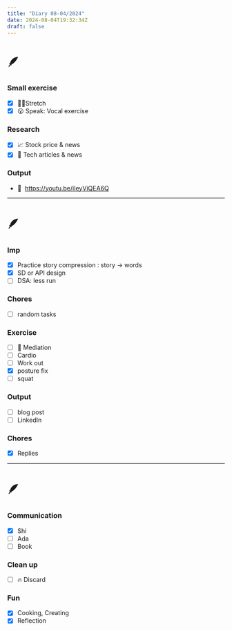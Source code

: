 ```yaml
---
title: "Diary 08-04/2024"  
date: 2024-08-04T19:32:34Z
draft: false
---
```


# 🪶

### Small exercise

- [x]  🧎‍♀️Stretch
- [x]  😮 Speak: Vocal exercise

### Research

- [x]  📈 Stock price & news
- [x]  👾 Tech articles & news

### Output

- 🎥  https://youtu.be/iIeyViQEA6Q

---

# 🪶

### Imp

- [x]  Practice story compression : story → words
- [x]  SD or API design
- [ ]  DSA: less run

### Chores

- [ ]  random tasks

### Exercise

- [ ]  🧘 Mediation
- [ ]  Cardio
- [ ]  Work out
- [x]  posture fix
- [ ]  squat

### Output

- [ ]  blog post
- [ ]  LinkedIn

### Chores

- [x]  Replies

---

# 🪶

### Communication

- [x]  Shi
- [ ]  Ada
- [ ]  Book

### Clean up

- [ ]  🔥 Discard

### Fun

- [x]  Cooking, Creating
- [x]  Reflection